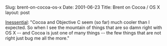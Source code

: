 Slug: brent-on-cocoa-os-x
Date: 2001-06-23
Title: Brent on Cocoa / OS X
layout: post

<a href="http://www.inessential.com/">Inessential</a>: &quot;Cocoa and Objective C seem (so far) much cooler than I expected. So when I see the mountain of things that are so damn right with OS X -- and Cocoa is just one of many things -- the few things that are not right just bug me all the more.&quot;
